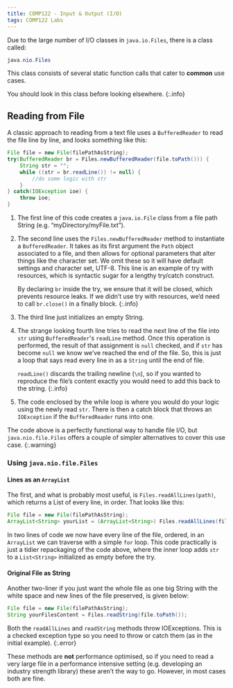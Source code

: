 ```yaml
---
title: COMP122 - Input & Output (I/O)
tags: COMP122 Labs
---
```

Due to the large number of I/O classes in `java.io.Files`, there is a class called:

```java
java.nio.Files
```

This class consists of several static function calls that cater to **common** use cases. 

You should look in this class before looking elsewhere.
{:.info}

## Reading from File

A classic approach to reading from a text file uses a `BufferedReader` to read the file line by line, and looks something like this:

```java
File file = new File(filePathAsString);
try(BufferedReader br = Files.newBufferedReader(file.toPath())) {
    String str = "";
    while ((str = br.readLine()) != null) {
        //do some logic with str
    }
} catch(IOException ioe) {
    throw ioe;
}
```

1. The first line of this code creates a `java.io.File` class from a file path String (e.g. “myDirectory/myFile.txt”).
1. The second line uses the `Files.newBufferedReader` method to instantiate a `BufferedReader`. It takes as its first argument the `Path` object associated to a file, and then allows for optional parameters that alter things like the character set. We omit these so it will have default settings and character set, UTF-8. This line is an example of try with resources, which is syntactic sugar for a lengthy try/catch construct.

	By declaring `br` inside the try, we ensure that it will be closed, which prevents resource leaks. If we didn’t use try with resources, we’d need to call `br.close()` in a finally block.
	{:.info}
1. The third line just initializes an empty String.
1. The strange looking fourth line tries to read the next line of the file into `str` using `BufferedReader`'s `readLine` method. Once this operation is performed, the result of that assignment is `null` checked, and if `str` has become `null` we know we’ve reached the end of the file. So, this is just a loop that says read every line in as a `String` until the end of file.

	`readLine()` discards the trailing newline (`\n`), so if you wanted to reproduce the file’s content exactly you would need to add this back to the string.
	{:.info}
1. The code enclosed by the while loop is where you would do your logic using the newly read `str`. There is then a catch block that throws an `IOException` if the `BufferedReader` runs into one.

The code above is a perfectly functional way to handle file I/O, but `java.nio.file.Files` offers a couple of simpler alternatives to cover this use case.
{:.warning}

### Using `java.nio.file.Files`
#### Lines as an `ArrayList`
The first, and what is probably most useful, is `Files.readAllLines(path)`, which returns a List of every line, in order. That looks like this:

```java
File file = new File(filePathAsString);
ArrayList<String> yourList = (ArrayList<String>) Files.readAllLines(file.toPath());
```

In two lines of code we now have every line of the file, ordered, in an `ArrayList` we can traverse with a simple `for` loop. This code practically is just a tidier repackaging of the code above, where the inner loop adds `str` to a `List<String>` initialized as empty before the try.

#### Original File as String
Another two-liner if you just want the whole file as one big String with the white space and new lines of the file preserved, is given below:

```java
File file = new File(filePathAsString);
String yourFilesContent = Files.readString(file.toPath());
```

Both the `readAllLines` and `readString` methods throw IOExceptions. This is a checked exception type so you need to throw or catch them (as in the initial example).
{:.error}

These methods are **not** performance optimised, so if you need to read a very large file in a performance intensive setting (e.g. developing an industry strength library) these aren’t the way to go. However, in most cases both are fine.

